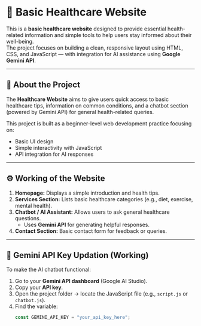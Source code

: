 # 🏥 Basic Healthcare Website

This is a **basic healthcare website** designed to provide essential health-related information and simple tools to help users stay informed about their well-being.  
The project focuses on building a clean, responsive layout using HTML, CSS, and JavaScript — with integration for AI assistance using **Google Gemini API**.

---

## 🧠 About the Project
The **Healthcare Website** aims to give users quick access to basic healthcare tips, information on common conditions, and a chatbot section (powered by Gemini API) for general health-related queries.

This project is built as a beginner-level web development practice focusing on:
- Basic UI design  
- Simple interactivity with JavaScript  
- API integration for AI responses  

---

## ⚙️ Working of the Website
1. **Homepage:** Displays a simple introduction and health tips.  
2. **Services Section:** Lists basic healthcare categories (e.g., diet, exercise, mental health).  
3. **Chatbot / AI Assistant:** Allows users to ask general healthcare questions.  
   - Uses **Gemini API** for generating helpful responses.  
4. **Contact Section:** Basic contact form for feedback or queries.

---

## 🔑 Gemini API Key Updation (Working)
To make the AI chatbot functional:
1. Go to your **Gemini API dashboard** (Google AI Studio).  
2. Copy your **API key**.  
3. Open the project folder → locate the JavaScript file (e.g., `script.js` or `chatbot.js`).  
4. Find the variable:
   ```javascript
   const GEMINI_API_KEY = "your_api_key_here";
